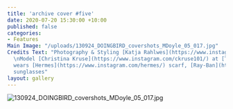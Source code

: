 ```yaml
---
title: 'archive cover #five'
date: 2020-07-20 15:30:00 +10:00
published: false
categories:
- Features
Main Image: "/uploads/130924_DOINGBIRD_covershots_MDoyle_05_017.jpg"
Credits Text: "Photography & Styling [Katja Rahlwes](https://www.instagram.com/katjarahlwes/)
  \nModel [Christina Kruse](https://www.instagram.com/ckruse101/) at [The Lions](https://www.instagram.com/thelionsny/)\nChristina
  wears [Hermes](https://www.instagram.com/hermes/) scarf, [Ray-Ban](https://www.instagram.com/rayban/)
  sunglasses"
layout: gallery
---
```


![130924_DOINGBIRD_covershots_MDoyle_05_017.jpg](/uploads/130924_DOINGBIRD_covershots_MDoyle_05_017.jpg)